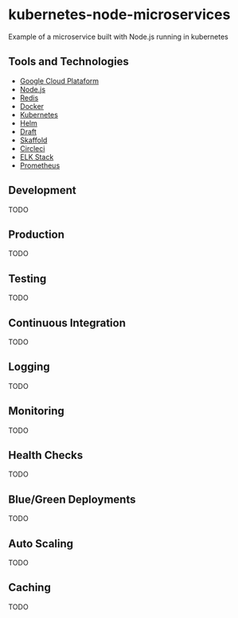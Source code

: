 # kubernetes-node-microservices
Example of a microservice built with Node.js running in kubernetes

## Tools and Technologies

- [Google Cloud Plataform](https://cloud.google.com)
- [Node.js](https://nodejs.org/en)
- [Redis](https://redis.io)
- [Docker](https://www.docker.com)
- [Kubernetes](https://helm.sh)
- [Helm](https://helm.sh)
- [Draft](https://github.com/Azure/draft)
- [Skaffold](https://github.com/GoogleContainerTools/skaffold)
- [Circleci](https://circleci.com)
- [ELK Stack](https://www.elastic.co/elk-stack)
- [Prometheus](https://prometheus.io)

## Development

TODO

## Production

TODO

## Testing

TODO

## Continuous Integration

TODO

## Logging

TODO

## Monitoring

TODO

## Health Checks

TODO

## Blue/Green Deployments

TODO

## Auto Scaling

TODO

## Caching

TODO
